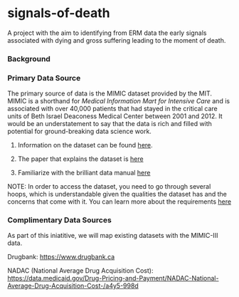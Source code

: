 # signals-of-death
A project with the aim to identifying from ERM data the early signals associated with dying and gross suffering leading to the moment of death.

### Background 

### Primary Data Source

The primary source of data is the MIMIC dataset provided by the MIT. MIMIC is a shorthand for *Medical Information Mart for Intensive Care* and is associated with over 40,000 patients that had stayed in the critical care units of Beth Israel Deaconess Medical Center between 2001 and 2012. It would be an understatement to say that the data is rich and filled with potential for ground-breaking data science work. 

1) Information on the dataset can be found [here](https://mimic.physionet.org/).

2) The paper that explains the dataset is [here](https://www.nature.com/articles/sdata201635)

3) Familiarize with the brilliant data manual [here](https://mimic.physionet.org/about/mimic/)

NOTE: In order to access the dataset, you need to go through several hoops, which is understandable given the qualities the dataset has and the concerns that come with it. You can learn more about the requirements [here](https://mimic.physionet.org/gettingstarted/access/)

### Complimentary Data Sources

As part of this iniatitive, we will map existing datasets with the MIMIC-III data. 

Drugbank:
https://www.drugbank.ca
 
NADAC (National Average Drug Acquisition Cost):
https://data.medicaid.gov/Drug-Pricing-and-Payment/NADAC-National-Average-Drug-Acquisition-Cost-/a4y5-998d
